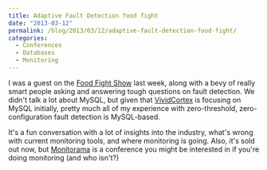 ```yaml
---
title: Adaptive Fault Detection food fight
date: "2013-03-12"
permalink: /blog/2013/03/12/adaptive-fault-detection-food-fight/
categories:
  - Conferences
  - Databases
  - Monitoring
---
```

I was a guest on the [Food Fight Show][1] last week, along with a bevy of really smart people asking and answering tough questions on fault detection. We didn't talk a lot about MySQL, but given that [VividCortex][2] is focusing on MySQL initially, pretty much all of my experience with zero-threshold, zero-configuration fault detection is MySQL-based.

It's a fun conversation with a lot of insights into the industry, what's wrong with current monitoring tools, and where monitoring is going. Also, it's sold out now, but [Monitorama][3] is a conference you might be interested in if you're doing monitoring (and who isn't?)

 [1]: http://foodfightshow.org/2013/03/adaptive-fault-detection.html
 [2]: https://vividcortex.com/
 [3]: http://monitorama.com/
